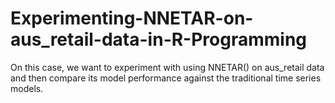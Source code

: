 # Experimenting-NNETAR-on-aus_retail-data-in-R-Programming

On this case, we want to experiment with using NNETAR() on aus_retail data and then compare its model performance against the traditional time series models.
